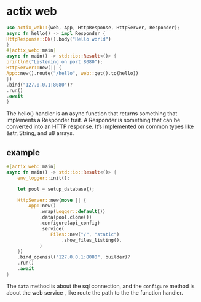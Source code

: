# actix web


``` rust
use actix_web::{web, App, HttpResponse, HttpServer, Responder};
async fn hello() -> impl Responder {
HttpResponse::Ok().body("Hello world")
}
#[actix_web::main]
async fn main() -> std::io::Result<()> {
println!("Listening on port 8080");
HttpServer::new(|| {
App::new().route("/hello", web::get().to(hello))
})
.bind("127.0.0.1:8080")?
.run()
.await
}
```
The hello() handler is an async function that returns something
that implements a Responder trait. A Responder is something that can be
converted into an HTTP response. It’s implemented on common types like
&str, String, and u8 arrays.

## example

``` rust
#[actix_web::main]
async fn main() -> std::io::Result<()> {
    env_logger::init();

    let pool = setup_database();

    HttpServer::new(move || {
        App::new()
            .wrap(Logger::default())
            .data(pool.clone())
            .configure(api_config)
            .service(
                Files::new("/", "static")
                    .show_files_listing(),
            )
    })
    .bind_openssl("127.0.0.1:8080", builder)?
    .run()
    .await
}
```
The `data` method is about the sql connection, and the `configure` method is about the web service , like route the path to the the function handler.
